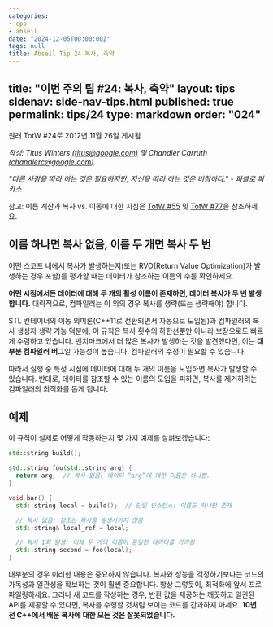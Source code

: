 ```yaml
---
categories:
- cpp
- abseil
date: "2024-12-05T00:00:00Z"
tags: null
title: Abseil Tip 24 복사, 축약
---
```


title: "이번 주의 팁 #24: 복사, 축약"
layout: tips
sidenav: side-nav-tips.html
published: true
permalink: tips/24
type: markdown
order: "024"
---

원래 TotW #24로 2012년 11월 26일 게시됨

*작성: Titus Winters [(titus@google.com)](mailto:titus@gmail.com) 및 Chandler Carruth [(chandlerc@google.com)](mailto:chandlerc@google.com)*

*"다른 사람을 따라 하는 것은 필요하지만, 자신을 따라 하는 것은 비참하다." - 파블로 피카소*

참고: 이름 계산과 복사 vs. 이동에 대한 지침은 [TotW #55](/tips/55) 및 [TotW #77](/tips/77)을 참조하세요.

## 이름 하나면 복사 없음, 이름 두 개면 복사 두 번

어떤 스코프 내에서 복사가 발생하는지(또는 RVO(Return Value Optimization)가 발생하는 경우 포함)를 평가할 때는 데이터가 참조하는 이름의 수를 확인하세요.

**어떤 시점에서든 데이터에 대해 두 개의 활성 이름이 존재하면, 데이터 복사가 두 번 발생합니다.** 대략적으로, 컴파일러는 이 외의 경우 복사를 생략(또는 생략해야) 합니다.

STL 컨테이너의 이동 의미론(C++11로 전환되면서 자동으로 도입됨)과 컴파일러의 복사 생성자 생략 기능 덕분에, 이 규칙은 복사 횟수의 하한선뿐만 아니라 보장으로도 빠르게 수렴하고 있습니다. 벤치마크에서 더 많은 복사가 발생하는 것을 발견했다면, 이는 **대부분 컴파일러 버그**일 가능성이 높습니다. 컴파일러의 수정이 필요할 수 있습니다.

따라서 실행 중 특정 시점에 데이터에 대해 두 개의 이름을 도입하면 복사가 발생할 수 있습니다. 반대로, 데이터를 참조할 수 있는 이름의 도입을 피하면, 복사를 제거하려는 컴파일러의 최적화를 돕게 됩니다.

## 예제

이 규칙이 실제로 어떻게 작동하는지 몇 가지 예제를 살펴보겠습니다:

```c++
std::string build();

std::string foo(std::string arg) {
  return arg;  // 복사 없음: 데이터 “arg”에 대한 이름은 하나뿐.
}

void bar() {
  std::string local = build();  // 단일 인스턴스: 이름도 하나만 존재

  // 복사 없음: 참조는 복사를 발생시키지 않음
  std::string& local_ref = local;

  // 복사 1회 발생: 이제 두 개의 이름이 동일한 데이터를 가리킴
  std::string second = foo(local);
}
```

대부분의 경우 이러한 내용은 중요하지 않습니다. 복사와 성능을 걱정하기보다는 코드의 가독성과 일관성을 확보하는 것이 훨씬 중요합니다. 항상 그렇듯이, 최적화에 앞서 프로파일링하세요. 그러나 새 코드를 작성하는 경우, 반환 값을 제공하는 깨끗하고 일관된 API를 제공할 수 있다면, 복사를 수행할 것처럼 보이는 코드를 간과하지 마세요. **10년 전 C++에서 배운 복사에 대한 모든 것은 잘못되었습니다.**